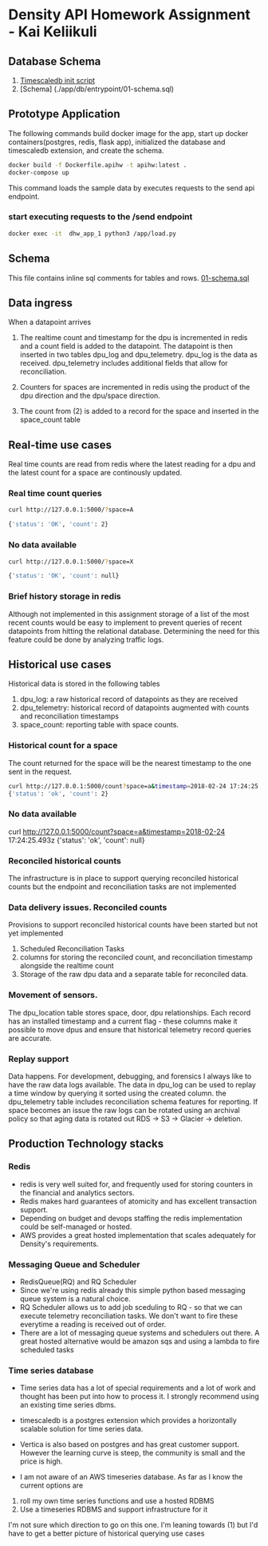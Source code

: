 # Density API Homework Assignment - Kai Keliikuli


## Database Schema
1. [Timescaledb init script](./app/db/entrypoint/01-initialize.sh)
2. [Schema] (./app/db/entrypoint/01-schema.sql)


## Prototype Application

  The following commands build docker image for the app, start up docker containers(postgres, redis, flask app), 
  initialized the database and timescaledb extension, and create the schema. 

```bash
docker build -f Dockerfile.apihw -t apihw:latest .
docker-compose up
```

This command loads the sample data by executes requests to the send api endpoint.
### start executing requests to the /send endpoint 
```bash
docker exec -it  dhw_app_1 python3 /app/load.py
```


## Schema

  This file contains inline sql comments for tables and rows.
  [01-schema.sql](./app/db/entrypoint/01-schema.sql)

## Data ingress

When a datapoint arrives 
1. The realtime count and timestamp for the dpu is incremented in redis and a count field is added to the datapoint. 
The datapoint is then inserted in two tables dpu_log and dpu_telemetry. dpu_log is the data as received. 
dpu_telemetry includes additional fields that allow for reconciliation.

2. Counters for spaces are incremented in redis using the product of the dpu direction and the dpu/space direction. 

3. The count from (2) is added to a record for the space and inserted in the space_count table

## Real-time use cases
Real time counts are read from redis where the latest reading for a dpu and the latest count for a space are
continously updated. 

### Real time count queries
```bash
curl http://127.0.0.1:5000/?space=A

{'status': 'OK', 'count': 2}
```

### No data available
```bash
curl http://127.0.0.1:5000/?space=X

{'status': 'OK', 'count': null}
```

### Brief history storage in redis
Although not implemented in this assignment storage of a list of the most recent counts
would be easy to implement to prevent queries of recent datapoints from hitting the relational
database.  Determining the need for this feature could be done by analyzing traffic logs.

## Historical use cases 
Historical data is stored in the following tables
1. dpu_log: a raw historical record of datapoints as they are received
2. dpu_telemetry: historical record of datapoints augmented with counts and reconciliation timestamps
3. space_count: reporting table with space counts. 


### Historical count for a space 
The count returned for the space will be the nearest timestamp to the one sent in the request.
```bash
curl http://127.0.0.1:5000/count?space=a&timestamp=2018-02-24 17:24:25.493z
{'status': 'ok', 'count': 2}
```

### No data available
curl http://127.0.0.1:5000/count?space=a&timestamp=2018-02-24 17:24:25.493z
{'status': 'ok', 'count': null}


### Reconciled historical counts
The infrastructure is in place to support querying reconciled historical counts but the endpoint 
and reconciliation tasks are not implemented

### Data delivery issues. Reconciled counts
Provisions to support reconciled historical counts have been started but not yet implemented
1. Scheduled Reconciliation Tasks
2. columns for storing the reconciled count, and reconciliation timestamp alongside the realtime count
3. Storage of the raw dpu data and a separate table for reconciled data. 

### Movement of sensors.
The dpu_location table stores space, door, dpu relationships. Each record has an installed timestamp 
and a current flag - these columns make it possible to move dpus and ensure that historical telemetry record
queries are accurate. 

### Replay support
Data happens. For development, debugging, and forensics I always like to have the raw data logs available.
The data in dpu_log can be used to replay a time window by querying it sorted using the created column.
the dpu_telemetry table includes reconciliation schema features for reporting.
If space becomes an issue the raw logs can be rotated using an archival policy so that aging data is rotated out
RDS -> S3 -> Glacier -> deletion.


## Production Technology stacks

### Redis
 - redis is very well suited for, and frequently used for storing counters in the financial and analytics sectors. 
 - Redis makes hard guarantees of atomicity and has excellent transaction support.
 - Depending on budget and devops staffing the redis implementation could be self-managed or hosted.
 - AWS provides a great hosted implementation that scales adequately for Density's requirements.

### Messaging Queue and Scheduler

 - RedisQueue(RQ) and RQ Scheduler
 - Since we're using redis already this simple python based messaging queue system is a natural choice.  
 - RQ Scheduler allows us to add job sceduling to RQ - so that we can execute telemetry reconciliation tasks.
   We don't want to fire these everytime a reading is received out of order. 
 - There are a lot of messaging queue systems and schedulers out there. A great hosted alternative would be 
   amazon sqs and using a lambda to fire scheduled tasks

### Time series database 

   - Time series data has a lot of special requirements and a lot of work and thought
   has been put into how to process it. I strongly recommend using an existing time series dbms.

   - timescaledb is a postgres extension which provides a horizontally scalable solution for time series data.
   - Vertica is also based on postgres and has great customer support. However the learning curve is steep,
   the community is small and the price is high.

   - I am not aware of an AWS timeseries database. As far as I know the current options are
   1. roll my own time series functions and use a hosted RDBMS
   2. Use a timeseries RDBMS and support infrastructure for it  

   I'm not sure which direction to go on this one. I'm leaning towards (1) but I'd have to get a better picture
   of historical querying use cases 




